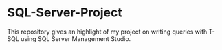 # SQL-Server-Project
This repository gives an highlight of my project on writing queries with T-SQL using SQL Server Management Studio.
